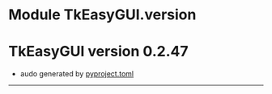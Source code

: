 # Module TkEasyGUI.version

# TkEasyGUI version 0.2.47

- audo generated by [pyproject.toml](https://github.com/kujirahand/tkeasygui-python/blob/main/pyproject.toml)

---------------------------



